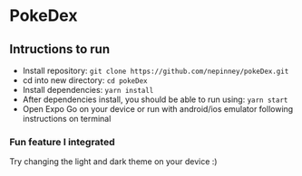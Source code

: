 # PokeDex

## Intructions to run

-  Install repository: `git clone https://github.com/nepinney/pokeDex.git`
-  cd into new directory: `cd pokeDex`
-  Install dependencies: `yarn install`
-  After dependencies install, you should be able to run using: `yarn start`
-  Open Expo Go on your device or run with android/ios emulator following instructions on terminal

### Fun feature I integrated

Try changing the light and dark theme on your device :)
